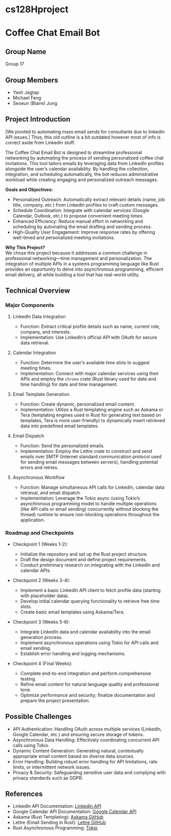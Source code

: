# cs128Hproject

# Coffee Chat Email Bot

## Group Name
Group 17

## Group Members
- Yash Jagtap
- Michael Feng
- Seoeun (Blaire) Jung

## Project Introduction

[We pivoted to automating mass email sends for consultants due to linkedin API issues.]
Thus, this old outline is a bit outdated however most of info is correct aside from Linkedin stuff. 

The Coffee Chat Email Bot is designed to streamline professional networking by automating the process of sending personalized coffee chat invitations. This tool tailors emails by leveraging data from LinkedIn profiles alongside the user’s calendar availability. By handling the collection, integration, and scheduling automatically, the bot reduces administrative workload while creating engaging and personalized outreach messages.

**Goals and Objectives:**
- Personalized Outreach: Automatically extract relevant details (name, job title, company, etc.) from LinkedIn profiles to craft custom messages.
- Schedule Coordination: Integrate with calendar services (Google Calendar, Outlook, etc.) to propose convenient meeting times.
- Enhanced Efficiency: Reduce manual effort in networking and scheduling by automating the email drafting and sending process.
- High-Quality User Engagement: Improve response rates by offering well-timed and personalized meeting invitations.

**Why This Project?**  
We chose this project because it addresses a common challenge in professional networking—time management and personalization. The integration of multiple APIs in a systems programming language like Rust provides an opportunity to delve into asynchronous programming, efficient email delivery, all while building a tool that has real-world utility.

## Technical Overview

### Major Components
1. LinkedIn Data Integration
   - Function: Extract critical profile details such as name, current role, company, and interests.
   - Implementation: Use LinkedIn’s official API with OAuth for secure data retrieval.

2. Calendar Integration
   - Function: Determine the user’s available time slots to suggest meeting times.
   - Implementation: Connect with major calendar services using their APIs and employ the `chrono` crate (Rust library used for date and time handling) for date and time management.

3. Email Template Generation
   - Function: Create dynamic, personalized email content.
   - Implementation: Utilize a Rust templating engine such as Askama or Tera (templating engines used in Rust for generating text based on templates, Tera is more user-friendly) to dynamically insert retrieved data into predefined email templates.

4. Email Dispatch
   - Function: Send the personalized emails.
   - Implementation: Employ the Lettre crate to construct and send emails over SMTP (Internet standard communication protocol used for sending email messages between servers), handling potential errors and retries.

5. Asynchronous Workflow
   - Function: Manage simultaneous API calls for LinkedIn, calendar data retrieval, and email dispatch.
   - Implementation: Leverage the Tokio async (using Tokio’s asynchronous programming model to handle multiple operations (like API calls or email sending) concurrently without blocking the thread) runtime to ensure non-blocking operations throughout the application.

### Roadmap and Checkpoints
- Checkpoint 1 (Weeks 1-2):  
  - Initialize the repository and set up the Rust project structure.
  - Draft the design document and define project requirements.
  - Conduct preliminary research on integrating with the LinkedIn and calendar APIs.

- Checkpoint 2 (Weeks 3-4): 
  - Implement a basic LinkedIn API client to fetch profile data (starting with placeholder data).
  - Develop initial calendar querying functionality to retrieve free time slots.
  - Create basic email templates using Askama/Tera.

- Checkpoint 3 (Weeks 5-6): 
  - Integrate LinkedIn data and calendar availability into the email generation process.
  - Implement asynchronous operations using Tokio for API calls and email sending.
  - Establish error handling and logging mechanisms.

- Checkpoint 4 (Final Weeks):  
  - Complete end-to-end integration and perform comprehensive testing.
  - Refine email content for natural language quality and professional tone.
  - Optimize performance and security; finalize documentation and prepare the project presentation.

## Possible Challenges
- API Authentication: Handling OAuth across multiple services (LinkedIn, Google Calendar, etc.) and ensuring secure storage of tokens.
- Asynchronous Data Handling: Effectively coordinating concurrent API calls using Tokio.
- Dynamic Content Generation: Generating natural, contextually appropriate email content based on diverse data sources.
- Error Handling: Building robust error handling for API limitations, rate limits, or intermittent network issues.
- Privacy & Security: Safeguarding sensitive user data and complying with privacy standards such as GDPR.

## References
- LinkedIn API Documentation: [LinkedIn API](https://docs.microsoft.com/en-us/linkedin/)
- Google Calendar API Documentation: [Google Calendar API](https://developers.google.com/calendar)
- Askama (Rust Templating): [Askama GitHub](https://github.com/djc/askama)
- Lettre (Email Sending in Rust): [Lettre GitHub](https://github.com/lettre/lettre)
- Rust Asynchronous Programming: [Tokio](https://tokio.rs/)

